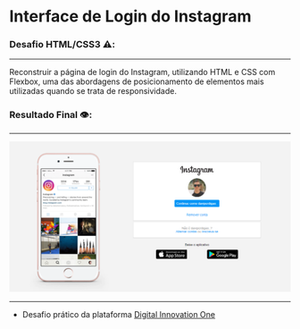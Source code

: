 # Interface de Login do Instagram

### Desafio HTML/CSS3 ⚠️:
***
  Reconstruir a página de login do Instagram, utilizando HTML e CSS com Flexbox, uma das abordagens de posicionamento de elementos mais utilizadas quando se trata de responsividade.

### Resultado Final 👁️:
***
 ![Foto Resultado](https://raw.githubusercontent.com/Davi-Perdigao/Desafios_DIO/main/Spread%20FullStack%20Developer/HTML%20%2B%20CSS3/Instagram%20-%20HTML%20%2B%20CSS%20(Flexbox)/img/projeto-instagram.png)

------------

- Desafio prático da plataforma [Digital Innovation One](https://web.digitalinnovation.one/home "Digital Innovation One")
